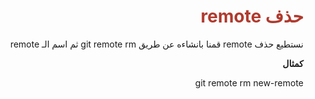 <div  dir="rtl">  <h1  style="color:#B03A2E"  > حذف remote </h1>

<p> نستطيع حذف remote قمنا بانشاءه عن طريق git remote rm ثم اسم الـ remote </p>
<p> <b> كمثال </b></p>
<p> git remote rm new-remote </p> </div>
